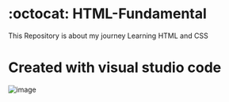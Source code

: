 # :octocat: HTML-Fundamental

This Repository is about my journey Learning HTML and CSS

# Created with visual studio code

![image](https://user-images.githubusercontent.com/53173495/91929570-de1a2c80-ed08-11ea-8ba7-9e48e4429064.png)
